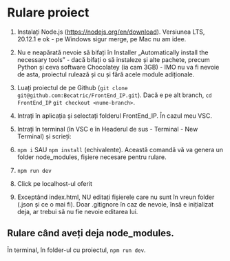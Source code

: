 # Rulare proiect

1. Instalați Node.js (https://nodejs.org/en/download). Versiunea LTS, 20.12.1 e ok - pe Windows sigur merge, pe Mac nu am idee.
2. Nu e neapărată nevoie să bifați în Installer „Automatically install the necessary tools” - dacă bifați o să instaleze și alte pachete, precum Python și ceva software Chocolatey (ia cam 3GB) - IMO nu va fi nevoie de asta, proiectul rulează și cu și fără acele module adiționale.

3. Luați proiectul de pe Github (`git clone git@github.com:Becatric/FrontEnd_IP.git`). Dacă e pe alt branch, `cd FrontEnd_IP` `git checkout <nume-branch>`.
4. Intrați în aplicația și selectați folderul FrontEnd_IP. În cazul meu VSC.
5. Intrați în terminal (în VSC e în Headerul de sus - Terminal - New Terminal) și scrieți:
6. `npm i` SAU `npm install` (echivalente). Această comandă vă va genera un folder node_modules, fișiere necesare pentru rulare.
7. `npm run dev` 
8. Click pe localhost-ul oferit
9. Exceptând index.html, NU editați fișierele care nu sunt în vreun folder (.json și ce o mai fi). Doar .gitignore în caz de nevoie, însă e inițializat deja, ar trebui să nu fie nevoie editarea lui.

## Rulare când aveți deja node_modules.
În terminal, în folder-ul cu proiectul, `npm run dev`.
